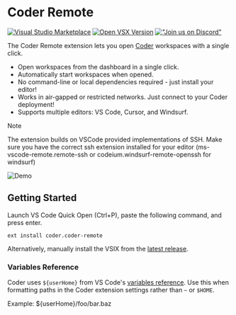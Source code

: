 # Coder Remote

[![Visual Studio Marketplace](https://vsmarketplacebadges.dev/version/coder.coder-remote.svg)](https://marketplace.visualstudio.com/items?itemName=coder.coder-remote)
[![Open VSX Version](https://img.shields.io/open-vsx/v/coder/coder-remote)](https://open-vsx.org/extension/coder/coder-remote)
[!["Join us on
Discord"](https://badgen.net/discord/online-members/coder)](https://coder.com/chat?utm_source=github.com/coder/vscode-coder&utm_medium=github&utm_campaign=readme.md)

The Coder Remote extension lets you open [Coder](https://github.com/coder/coder)
workspaces with a single click.

- Open workspaces from the dashboard in a single click.
- Automatically start workspaces when opened.
- No command-line or local dependencies required - just install your editor!
- Works in air-gapped or restricted networks. Just connect to your Coder
  deployment!
- Supports multiple editors: VS Code, Cursor, and Windsurf.

> [!NOTE]
> The extension builds on VSCode provided implementations of SSH. Make sure you
> have the correct ssh extension installed for your editor
> (ms-vscode-remote.remote-ssh or codeium.windsurf-remote-openssh for windsurf)

![Demo](https://github.com/coder/vscode-coder/raw/main/demo.gif?raw=true)

## Getting Started

Launch VS Code Quick Open (Ctrl+P), paste the following command, and press
enter.

```shell
ext install coder.coder-remote
```

Alternatively, manually install the VSIX from the
[latest release](https://github.com/coder/vscode-coder/releases/latest).

### Variables Reference

Coder uses `${userHome}` from VS Code's
[variables reference](https://code.visualstudio.com/docs/editor/variables-reference).
Use this when formatting paths in the Coder extension settings rather than `~`
or `$HOME`.

Example: ${userHome}/foo/bar.baz
